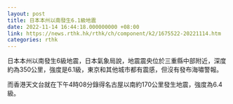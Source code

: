 ```yaml
---
layout: post
title: 日本本州以南發生6.1級地震
date: 2022-11-14 16:44:18.000000000 +08:00
link: https://news.rthk.hk/rthk/ch/component/k2/1675522-20221114.htm
categories: rthk
---
```


日本本州以南發生6級地震，日本氣象局說，地震震央位於三重縣中部附近，深度約為350公里，強度是6.1級，東京和其他城市都有震感，但沒有發布海嘯警報。

而香港天文台就在下午4時08分錄得名古屋以南約170公里發生地震，強度為6.4級。
